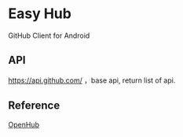 # Easy Hub
GitHub Client  for Android 
## API
https://api.github.com/ ，base api, return list of api.

## Reference
[OpenHub](https://github.com/ThirtyDegreesRay/OpenHub)

